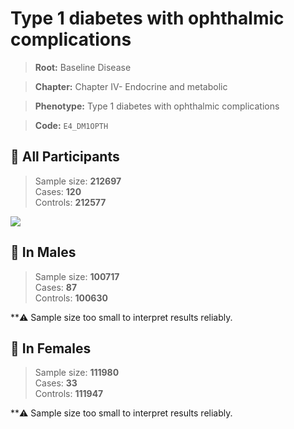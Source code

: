 # Type 1 diabetes with ophthalmic complications

> **Root:** Baseline Disease  

> **Chapter:** Chapter IV- Endocrine and metabolic  

> **Phenotype:** Type 1 diabetes with ophthalmic complications  

> **Code:** `E4_DM1OPTH`

## 🧪 All Participants  
> Sample size: **212697**  
> Cases: **120**  
> Controls: **212577**
<img src="/Disease/Figures/ALL/Incidence/E4_DM1OPTH.png"/>
<CsvTable src="/public/Disease/Data/ALL/Incidence/COX_E4_DM1OPTH.csv" label="🔍 View full results" />

## 👨 In Males  
> Sample size: **100717**  
> Cases: **87**  
> Controls: **100630**

**⚠️ Sample size too small to interpret results reliably.


## 👩 In Females  
> Sample size: **111980**  
> Cases: **33**  
> Controls: **111947**

**⚠️ Sample size too small to interpret results reliably.

